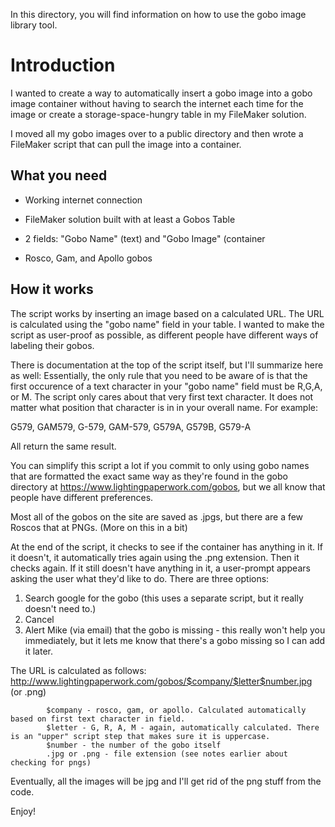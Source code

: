 In this directory, you will find information on how to use the gobo image library tool. 

<h1>Introduction</h1>
I wanted to create a way to automatically insert a gobo image into a gobo image container without having to search the internet each time for the image or create a storage-space-hungry table in my FileMaker solution. 

I moved all my gobo images over to a public directory and then wrote a FileMaker script that can pull the image into a container. 

<h2>What you need</h2>

- Working internet connection

- FileMaker solution built with at least a Gobos Table

- 2 fields: "Gobo Name" (text) and "Gobo Image" (container

- Rosco, Gam, and Apollo gobos

<h2>How it works</h2>

The script works by inserting an image based on a calculated URL. The URL is calculated using the "gobo name" field in your table. 
I wanted to make the script as user-proof as possible, as different people have different ways of labeling their gobos. 

There is documentation at the top of the script itself, but I'll summarize here as well:
Essentially, the only rule that you need to be aware of is that the first occurence of a text character in your "gobo name" field must be R,G,A, or M. The script only cares about that very first text character. It does not matter what position that character is in in your overall name. For example:

G579, GAM579, G-579, GAM-579, G579A, G579B, G579-A

All return the same result. 

You can simplify this script a lot if you commit to only using gobo names that are formatted the exact same way as they're found in the gobo directory at https://www.lightingpaperwork.com/gobos, but we all know that people have different preferences. 


Most all of the gobos on the site are saved as .jpgs, but there are a few Roscos that at PNGs. (More on this in a bit)

At the end of the script, it checks to see if the container has anything in it. If it doesn't, it automatically tries again using the .png extension. Then it checks again. If it still doesn't have anything in it, a user-prompt appears asking the user what they'd like to do. There are three options:

1) Search google for the gobo (this uses a separate script, but it really doesn't need to.)
2) Cancel
3) Alert Mike (via email) that the gobo is missing - this really won't help you immediately, but it lets me know that there's a gobo missing so I can add it later. 

The URL is calculated as follows:
            http://www.lightingpaperwork.com/gobos/$company/$letter$number.jpg (or .png)
            
            $company - rosco, gam, or apollo. Calculated automatically based on first text character in field.
            $letter - G, R, A, M - again, automatically calculated. There is an "upper" script step that makes sure it is uppercase.
            $number - the number of the gobo itself
            .jpg or .png - file extension (see notes earlier about checking for pngs)
            
Eventually, all the images will be jpg and I'll get rid of the png stuff from the code.


Enjoy!
            
